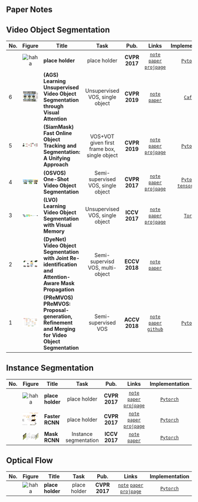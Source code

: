 ## **Paper Notes**

## Video Object Segmentation

 

| No.  |              Figure              | Title                                                        |                     Task                     |     Pub.      |                            Links                             |                        Implementation                        |
| :--- | :------------------------------: | ------------------------------------------------------------ | :------------------------------------------: | :-----------: | :----------------------------------------------------------: | :----------------------------------------------------------: |
|      |     ![haha](./data/haha.png)     | __place holder__                                             |                 place holder                 | __CVPR 2017__ |            [`note`]() [`paper`]() [`projpage`]()             |                        [`Pytorch`]()                         |
| 6    |      ![AGS](./data/AGS.png)      | __(AGS) Learning Unsupervised Video Object Segmentation through Visual Attention__ |       Unsupervised VOS, single object        | __CVPR 2019__ | [`note`](./AGS/AGS.md) [`paper`](https://www.researchgate.net/publication/332751903_Learning_Unsupervised_Video_Object_Segmentation_through_Visual_Attention) |        [`Caffe`](https://github.com/wenguanwang/AGS)         |
| 5    | ![siammask](./data/SiamMask.png) | __(SiamMask) Fast Online Object Tracking and Segmentation: A Unifying Approach__ | VOS+VOT given first frame box, single object | __CVPR 2019__ | [`note`](./SiamMask/SiamMask.md) [`paper`](https://arxiv.org/pdf/1812.05050.pdf) [`projpage`](http://www.robots.ox.ac.uk/~qwang/SiamMask) |      [`Pytorch`](https://github.com/foolwood/SiamMask)       |
| 4    |    ![OSVOS](./data/OSVOS.png)    | __(OSVOS) One-Shot Video Object Segmentation__               |      Semi-supervised VOS, single object      | __CVPR 2017__ | [`note`](https://github.com/jjjjchen/Notes/blob/master/Paper%20Notes/VOS/OSVOS/OSVOS.md) [`paper`](https://arxiv.org/pdf/1611.05198v4.pdf) [`projpage`](http://www.vision.ee.ethz.ch/~cvlsegmentation/osvos/) | [`Pytorch`](https://github.com/kmaninis/OSVOS-PyTorch) [`tensorflow`](https://github.com/scaelles/OSVOS-TensorFlow) |
| 3    |     ![LVOS](./data/LVOS.png)     | __(LVO) Learning Video Object Segmentation with Visual Memory__ |       Unsupervised VOS, single object        | __ICCV 2017__ | [`note`](./LVO/LVO.md) [`paper`](https://arxiv.org/pdf/1704.05737.pdf) [`projpage`](http://thoth.inrialpes.fr/research/lvo/) | [`Torch`](http://thoth.inrialpes.fr/research/lvo/iccv.tar.gz) |
| 2    |   ![DyeNet](./data/DyeNet.png)   | __(DyeNet) Video Object Segmentation with Joint Re-identification and Attention-Aware Mask Propagation__ |       Semi-supervisd VOS, multi-object       | __ECCV 2018__ | [`note`](./DyeNet/DyeNet.md) [`paper`](http://openaccess.thecvf.com/content_ECCV_2018/papers/Xiaoxiao_Li_Video_Object_Segmentation_ECCV_2018_paper.pdf) |                                                              |
| 1    |  ![PReMVOS](./data/PReMVOS.png)  | __(PReMVOS) PReMVOS: Proposal-generation, Refinement and Merging for Video Object Segmentation__ |             Semi-supervised VOS              | __ACCV 2018__ | [`note`](./PReMVOS/PReMVOS.md) [`paper`](https://arxiv.org/pdf/1807.09190.pdf) [`github`](https://github.com/JonathonLuiten/PReMVOS) |    [`Pytorch`](https://github.com/JonathonLuiten/PReMVOS)    |







## Instance Segmentation

 

| No.  |                 Figure                 | Title            |         Task          |     Pub.      |                            Links                             |                  Implementation                   |
| :--- | :------------------------------------: | ---------------- | :-------------------: | :-----------: | :----------------------------------------------------------: | :-----------------------------------------------: |
|      |        ![haha](./data/haha.png)        | __place holder__ |     place holder      | __CVPR 2017__ |            [`note`]() [`paper`]() [`projpage`]()             |                   [`Pytorch`]()                   |
|      | ![faster_rcnn](./data/faster_rcnn.png) | __Faster RCNN__  |     place holder      | __CVPR 2017__ | [`note`](https://github.com/jjjjchen/Notes/tree/master/Paper%20Notes/Other%20papers/faster%20R-CNN) [`paper`](<https://papers.nips.cc/paper/5638-faster-r-cnn-towards-real-time-object-detection-with-region-proposal-networks.pdf>) [`projpage`]() |                   [`Pytorch`]()                   |
|      |    ![maskrcnn](./data/maskrcnn.png)    | __Mask RCNN__    | Instance segmentation | __ICCV 2017__ | [`note`](https://github.com/jjjjchen/Notes/tree/master/Paper%20Notes/Other%20papers/Mask%20R-CNN) [`paper`](<https://arxiv.org/pdf/1703.06870v3.pdf>) | [`Pytorch`](<https://github.com/delldu/MaskRCNN>) |







## Optical Flow



| No.  |          Figure          | Title            |     Task     |     Pub.      |                 Links                 | Implementation |
| :--- | :----------------------: | ---------------- | :----------: | :-----------: | :-----------------------------------: | :------------: |
|      | ![haha](./data/haha.png) | __place holder__ | place holder | __CVPR 2017__ | [`note`]() [`paper`]() [`projpage`]() | [`Pytorch`]()  |





